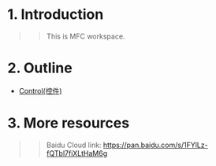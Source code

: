 # 1. Introduction
>>This is MFC workspace.

# 2. Outline
- [Control(控件)](https://github.com/lh9171338/MFC/tree/Control)

# 3. More resources
  >>Baidu Cloud link: https://pan.baidu.com/s/1FYlLz-fQTbl7fiXLtHaM6g
